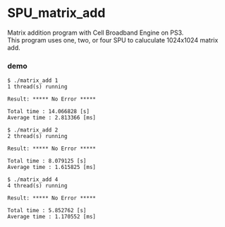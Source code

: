 # SPU_matrix_add
Matrix addition program with Cell Broadband Engine on PS3.  
This program uses one, two, or four SPU to caluculate 1024x1024 matrix add.

### demo

```
$ ./matrix_add 1
1 thread(s) running

Result: ***** No Error *****

Total time : 14.066828 [s]
Average time : 2.813366 [ms]

$ ./matrix_add 2
2 thread(s) running

Result: ***** No Error *****

Total time : 8.079125 [s]
Average time : 1.615825 [ms]

$ ./matrix_add 4
4 thread(s) running

Result: ***** No Error *****

Total time : 5.852762 [s]
Average time : 1.170552 [ms]
```
